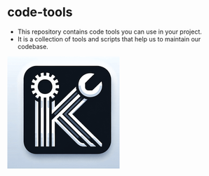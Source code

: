 # code-tools

- This repository contains code tools you can use in your project.  
- It is a collection of tools and scripts that help us to maintain our codebase.

![kununu/code-tools](/docs/code-tools-logo.png)

